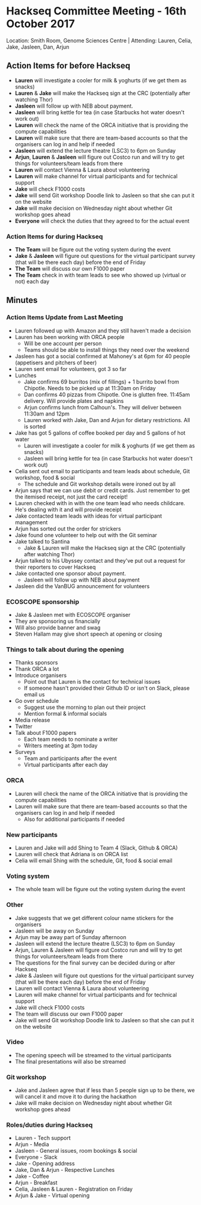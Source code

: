 # Hackseq Committee Meeting - 16th October 2017
Location: Smith Room, Genome Sciences Centre | Attending: Lauren, Celia, Jake, Jasleen, Dan, Arjun

## Action Items for before Hackseq
- **Lauren** will investigate a cooler for milk & yoghurts (if we get them as snacks)
- **Lauren** & **Jake** will make the Hackseq sign at the CRC (potentially after watching Thor)
- **Jasleen** will follow up with NEB about payment.
- **Jasleen** will bring kettle for tea (in case Starbucks hot water doesn't work out)
- **Lauren** will check the name of the ORCA initiative that is providing the compute capabilities
- **Lauren** will make sure that there are team-based accounts so that the organisers can log in and help if needed
- **Jasleen** will extend the lecture theatre (LSC3) to 6pm on Sunday
- **Arjun**, **Lauren** & **Jasleen** will figure out Costco run and will try to get things for volunteers/team leads from there
- **Lauren** will contact Vienna & Laura about volunteering
- **Lauren** will make channel for virtual participants and for technical support
- **Jake** will check F1000 costs
- **Jake** will send Git workshop Doodle link to Jasleen so that she can put it on the website
- **Jake** will make decision on Wednesday night about whether Git workshop goes ahead
- **Everyone** will check the duties that they agreed to for the actual event

### Action Items for during Hackseq
- **The Team** will be figure out the voting system during the event
- **Jake** & **Jasleen** will figure out questions for the virtual participant survey (that will be there each day) before the end of Friday
- **The Team** will discuss our own F1000 paper
- **The Team** check in with team leads to see who showed up (virtual or not) each day

## Minutes

### Action Items Update from Last Meeting
- Lauren followed up with Amazon and they still haven't made a decision
- Lauren has been working with ORCA people
  - Will be one account per person
  - Teams should be able to install things they need over the weekend
- Jasleen has got a social confirmed at Mahoney's at 6pm for 40 people (appetisers and pitchers of beer)
- Lauren sent email for volunteers, got 3 so far
- Lunches
  - Jake confirms 69 burritos (mix of fillings) + 1 burrito bowl from Chipotle. Needs to be picked up at 11:30am on Friday
  - Dan confirms 40 pizzas from Chipotle. One is glutten free. 11:45am delivery. Will provide plates and napkins
  - Arjun confirms lunch from Calhoun's. They will deliver between 11:30am and 12pm
  - Lauren worked with Jake, Dan and Arjun for dietary restrictions. All is sorted
- Jake has got 5 gallons of coffee booked per day and 5 gallons of hot water
  - Lauren will investigate a cooler for milk & yoghurts (if we get them as snacks)
  - Jasleen will bring kettle for tea (in case Starbucks hot water doesn't work out)
- Celia sent out email to participants and team leads about schedule, Git workshop, food & social
  - The schedule and Git workshop details were ironed out by all
- Arjun says that we can use debit or credit cards. Just remember to get the itemised receipt, not just the card receipt!
- Lauren checked with in with the one team lead who needs childcare. He's dealing with it and will provide receipt
- Jake contacted team leads with ideas for virtual participant management
- Arjun has sorted out the order for strickers
- Jake found one volunteer to help out with the Git seminar
- Jake talked to Santina
  - Jake & Lauren will make the Hackseq sign at the CRC (potentially after watching Thor)
- Arjun talked to his Ubyssey contact and they've put out a request for their reporters to cover Hackseq
- Jake contacted one sponsor about payment.
  - Jasleen will follow up with NEB about payment
- Jasleen did the VanBUG announcement for volunteers

### ECOSCOPE sponsorship
- Jake & Jasleen met with ECOSCOPE organiser
- They are sponsoring us financially
- Will also provide banner and swag
- Steven Hallam may give short speech at opening or closing

### Things to talk about during the opening
- Thanks sponsors
- Thank ORCA a lot
- Introduce organisers
  - Point out that Lauren is the contact for technical issues
  - If someone hasn't provided their Github ID or isn't on Slack, please email us
- Go over schedule
  - Suggest use the morning to plan out their project
  - Mention formal & informal socials
- Media release
- Twitter
- Talk about F1000 papers
  - Each team needs to nominate a writer
  - Writers meeting at 3pm today
- Surveys
  - Team and participants after the event
  - Virtual participants after each day

### ORCA
- Lauren will check the name of the ORCA initiative that is providing the compute capabilities
- Lauren will make sure that there are team-based accounts so that the organisers can log in and help if needed
  - Also for additional participants if needed
  
### New participants
- Lauren and Jake will add Shing to Team 4 (Slack, Github & ORCA)
- Lauren will check that Adriana is on ORCA list
- Celia will email Shing with the schedule, Git, food & social email

### Voting system
- The whole team will be figure out the voting system during the event

### Other
- Jake suggests that we get different colour name stickers for the organisers
- Jasleen will be away on Sunday
- Arjun may be away part of Sunday afternoon
- Jasleen will extend the lecture theatre (LSC3) to 6pm on Sunday
- Arjun, Lauren & Jasleen will figure out Costco run and will try to get things for volunteers/team leads from there
- The questions for the final survey can be decided during or after Hackseq
- Jake & Jasleen will figure out questions for the virtual participant survey (that will be there each day) before the end of Friday
- Lauren will contact Vienna & Laura about volunteering
- Lauren will make channel for virtual participants and for technical support
- Jake will check F1000 costs
- The team will discuss our own F1000 paper
- Jake will send Git workshop Doodle link to Jasleen so that she can put it on the website

### Video
- The opening speech will be streamed to the virtual participants
- The final presentations will also be streamed
 
### Git workshop
- Jake and Jasleen agree that if less than 5 people sign up to be there, we will cancel it and move it to during the hackathon
- Jake will make decision on Wednesday night about whether Git workshop goes ahead

### Roles/duties during Hackseq
- Lauren - Tech support
- Arjun - Media
- Jasleen - General issues, room bookings & social
- Everyone - Slack
- Jake - Opening address
- Jake, Dan & Arjun - Respective Lunches
- Jake - Coffee
- Arjun - Breakfast
- Celia, Jasleen & Lauren - Registration on Friday
- Arjun & Jake - Virtual opening
